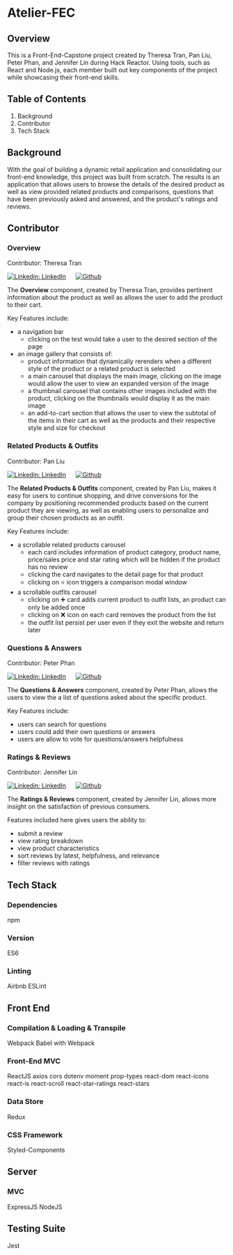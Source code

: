 # Atelier-FEC

## Overview
This is a Front-End-Capstone project created by Theresa Tran, Pan Liu, Peter Phan, and Jennifer Lin during Hack Reactor. Using tools, such as React and Node.js, each member built out key components of the project while showcasing their front-end skills.

## Table of Contents
1. Background
2. Contributor
3. Tech Stack


## Background
With the goal of building a dynamic retail application and consolidating our front-end knowledge, this project was built from scratch. The results is an application that allows users to browse the details of the desired product as well as view provided related products and comparisons, questions that have been previously asked and answered, and the product's ratings and reviews.

## Contributor

### Overview

Contributor: Theresa Tran

[![Linkedin: LinkedIn](https://img.shields.io/badge/linkedin-%230077B5.svg?style=for-the-badge&logo=linkedin&logoColor=white&link=https://www.linkedin.com.in/caleb-kim0510/)](https://www.linkedin.com/in/theresatee) &emsp; [![Github](https://img.shields.io/badge/github-%23121011.svg?style=for-the-badge&logo=github&logoColor=white&link=https://github.com/cariboukim)](https://github.com/txtrax)

The **Overview** component, created by Theresa Tran, provides pertinent information about the product as well as allows the user to add the product to their cart. 

Key Features include: 

 - a navigation bar
   - clicking on the test would take a user to the desired section of the page
 - an image gallery that consists of:
   - product information that dynamically rerenders when a different style of the product or a related product is selected
   - a main carousel that displays the main image, clicking on the image would allow the user to view an expanded version of the image
   - a thumbnail carousel that contains other images included with the product, clicking on the thumbnails would display it as the main image
   - an add-to-cart section that allows the user to view the subtotal of the items in their cart as well as the products and their respective style and size for checkout

### Related Products & Outfits

Contributor: Pan Liu

[![Linkedin: LinkedIn](https://img.shields.io/badge/linkedin-%230077B5.svg?style=for-the-badge&logo=linkedin&logoColor=white&link=https://www.linkedin.com.in/caleb-kim0510/)](https://www.linkedin.com/in/pan-liu-us/) &emsp; [![Github](https://img.shields.io/badge/github-%23121011.svg?style=for-the-badge&logo=github&logoColor=white&link=https://github.com/cariboukim)](https://github.com/pan-liu-us)

The **Related Products & Outfits** component, created by Pan Liu, makes it easy for users to continue shopping, and drive conversions for the company by positioning recommended products based on the current product they are viewing, as well as enabling users to personalize and group their chosen products as an outfit.

Key Features include: 

- a scrollable related products carousel 
  - each card includes information of product category, product name, price/sales price and star rating which will be hidden if the product has no review
  - clicking the card navigates to the detail page for that product 
  - clicking on :star: icon triggers a comparison modal window
- a scrollable outfits carousel 
  - clicking on :heavy_plus_sign: card adds current product to outfit lists, an product can only be added once
  - clicking on :x: icon on each card removes the product from the list
  - the outfit list persist per user even if they exit the website and return later

### Questions & Answers

Contributor: Peter Phan

[![Linkedin: LinkedIn](https://img.shields.io/badge/linkedin-%230077B5.svg?style=for-the-badge&logo=linkedin&logoColor=white&link=https://www.linkedin.com.in/caleb-kim0510/)](https://www.linkedin.com/in/peter-phan-3a1467173/) &emsp; [![Github](https://img.shields.io/badge/github-%23121011.svg?style=for-the-badge&logo=github&logoColor=white&link=https://github.com/cariboukim)](https://github.com/peterhphan)

The **Questions & Answers** component, created by Peter Phan, allows the users to view the a list of questions asked about the specific product. 

Key Features include:

 - users can search for questions
 - users could add their own questions or answers
 - users are allow to vote for questions/answers helpfulness

### Ratings & Reviews

Contributor: Jennifer Lin

[![Linkedin: LinkedIn](https://img.shields.io/badge/linkedin-%230077B5.svg?style=for-the-badge&logo=linkedin&logoColor=white&link=https://www.linkedin.com.in/caleb-kim0510/)](https://www.linkedin.com/in/fylin/) &emsp; [![Github](https://img.shields.io/badge/github-%23121011.svg?style=for-the-badge&logo=github&logoColor=white&link=https://github.com/cariboukim)](https://github.com/JennyMipha)

The **Ratings & Reviews** component, created by Jennifer Lin, allows more insight on the satisfaction of previous consumers. 

Features included here gives users the ability to:

 - submit a review
 - view rating breakdown
 - view product characteristics
 - sort reviews by latest, helpfulness, and relevance
 - filter reviews with ratings
 

## Tech Stack

### Dependencies
npm

### Version
ES6

### Linting
Airbnb ESLint

## Front End

### Compilation & Loading & Transpile
Webpack
Babel with Webpack

### Front-End MVC
ReactJS
axios
cors
dotenv
moment
prop-types
react-dom
react-icons
react-is
react-scroll
react-star-ratings
react-stars

### Data Store
Redux

### CSS Framework
Styled-Components

## Server

### MVC
ExpressJS
NodeJS

## Testing Suite
Jest
